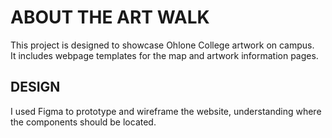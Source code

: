 <h1>ABOUT THE ART WALK</h1>
<p>This project is designed to showcase Ohlone College artwork on campus. 
<br>It includes webpage templates for the map and artwork information pages.</p>

<h2>DESIGN</h2>
<p>I used Figma to prototype and wireframe the website, understanding where the components should be located.</p>
